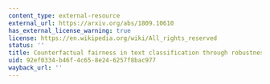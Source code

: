 ```yaml
---
content_type: external-resource
external_url: https://arxiv.org/abs/1809.10610
has_external_license_warning: true
license: https://en.wikipedia.org/wiki/All_rights_reserved
status: ''
title: Counterfactual fairness in text classification through robustness
uid: 92ef0334-b46f-4c65-8e24-6257f8bac977
wayback_url: ''
---
```

